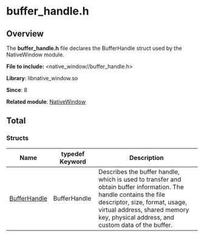 # buffer_handle.h

## Overview

The **buffer_handle.h** file declares the BufferHandle struct used by the NativeWindow module.

**File to include:** <native_window//buffer_handle.h>

**Library**: libnative_window.so

**Since**: 8

**Related module**: [NativeWindow](capi-nativewindow.md)

## Total

### Structs

| Name| typedef Keyword| Description|
| -- | -- | -- |
| [BufferHandle](capi-nativewindow-bufferhandle.md) | BufferHandle | Describes the buffer handle, which is used to transfer and obtain buffer information. The handle contains the file descriptor, size, format, usage, virtual address, shared memory key, physical address, and custom data of the buffer.|
